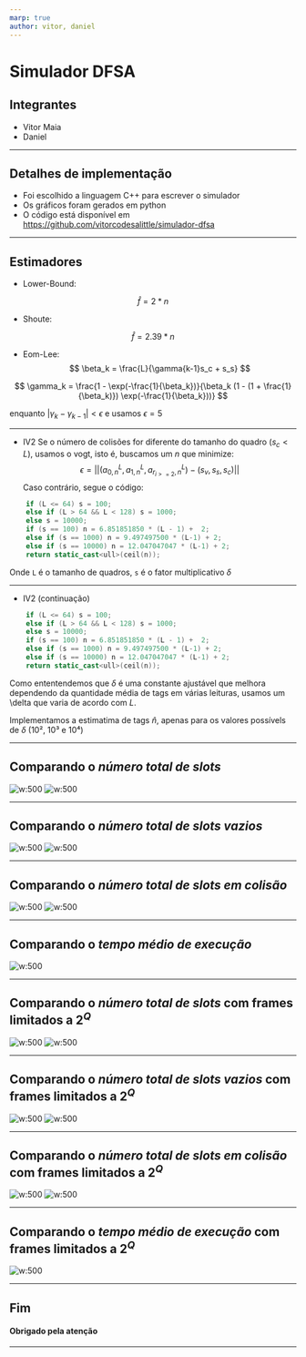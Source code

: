 ```yaml
---
marp: true
author: vitor, daniel
---
```

# Simulador DFSA

## Integrantes
- Vitor Maia
- Daniel

---

## Detalhes de implementação
- Foi escolhido a linguagem C++ para escrever o simulador
- Os gráficos foram gerados em python
- O código está disponível em <https://github.com/vitorcodesalittle/simulador-dfsa>

---

## Estimadores

- Lower-Bound:

$$
\hat{f} = 2 * n
$$

- Shoute:

$$
\hat{f} = 2.39 * n
$$

- Eom-Lee:
$$
\beta_k = \frac{L}{\gamma{k-1}s_c + s_s}
$$

$$
\gamma_k =  \frac{1 - \exp(-\frac{1}{\beta_k})}{\beta_k (1 - (1 + \frac{1}{\beta_k)})  \exp(-\frac{1}{\beta_k}))}
$$

enquanto $|\gamma_k - \gamma_{k-1}| < \epsilon$ e usamos $\epsilon = 5$

---

- IV2
Se o número de colisões for diferente do tamanho do quadro ($s_c < L$), usamos o vogt, isto é, buscamos um $n$ que minimize:
$$
\epsilon = ||(a^L_{0, n}, a^L_{1, n}, a^L_{r_{i>=2}, n}) - (s_v, s_s, s_c)||
$$
Caso contrário, segue o código:
 
```c++
    if (L <= 64) s = 100;
    else if (L > 64 && L < 128) s = 1000;
    else s = 10000;
    if (s == 100) n = 6.851851850 * (L - 1) +  2;
    else if (s == 1000) n = 9.497497500 * (L-1) + 2;
    else if (s == 10000) n = 12.047047047 * (L-1) + 2;
    return static_cast<ull>(ceil(n));
```
Onde `L` é o tamanho de quadros, `s` é o fator multiplicativo $\delta$

---

- IV2 (continuação)
 
```c++
    if (L <= 64) s = 100;
    else if (L > 64 && L < 128) s = 1000;
    else s = 10000;
    if (s == 100) n = 6.851851850 * (L - 1) +  2;
    else if (s == 1000) n = 9.497497500 * (L-1) + 2;
    else if (s == 10000) n = 12.047047047 * (L-1) + 2;
    return static_cast<ull>(ceil(n));
```


Como ententendemos que $\delta$ é uma constante ajustável que melhora dependendo da quantidade média de tags em várias leituras, usamos um \delta que varia de acordo com $L$.

Implementamos a estimatima de tags $\hat{n}$, apenas para os valores possívels de $\delta$ ($10²$, $10³$ e $10⁴$)

---

## Comparando o *número total de slots*
![w:500](./plots/images/total_slots.png) ![w:500](./comparation/total_slots.png)

---

## Comparando o *número total de slots vazios*

![w:500](./plots/images/total_empty_slots.png) ![w:500](./comparation/total_empty_slots.png)

---

## Comparando o *número total de slots em colisão*

![w:500](./plots/images/total_collisions.png) ![w:500](./comparation/total_collision_slots.png)

---

## Comparando o *tempo médio de execução*

![w:500](./plots/images/total_time.png)

---

## Comparando o *número total de slots* com frames limitados a $2^Q$

![w:500](./plots/images-po2/total_slots.png) ![w:500](./comparation/total_slots.png)

---

## Comparando o *número total de slots vazios*  com frames limitados a $2^Q$

![w:500](./plots/images-po2/total_empty_slots.png) ![w:500](./comparation/total_empty_slots.png)

---

## Comparando o *número total de slots em colisão* com frames limitados a $2^Q$

![w:500](./plots/images-po2/total_collisions.png) ![w:500](./comparation/total_collision_slots.png)

---

## Comparando o *tempo médio de execução* com frames limitados a $2^Q$

![w:500](./plots/images-po2/total_time.png)

---

## Fim

#### Obrigado pela atenção


---
